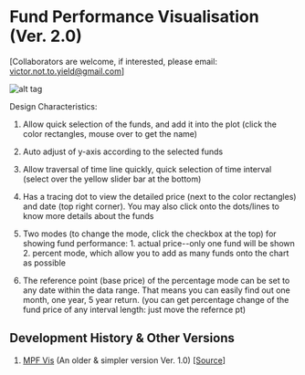 Fund Performance Visualisation (Ver. 2.0)
=======
[Collaborators are welcome, if interested, please email: victor.not.to.yield@gmail.com]

![alt tag](https://raw.github.com/ywng/fundvis/master/scr_shot.png)

Design Characteristics:

1. Allow quick selection of the funds, and add it into the plot (click the color rectangles, mouse over to get the name)

2. Auto adjust of y-axis according to the selected funds

3. Allow traversal of time line quickly, quick selection of time interval (select over the yellow slider bar at the bottom)

4. Has a tracing dot to view the detailed price (next to the color rectangles) and date (top right corner). You may also click onto the dots/lines to know more details about the funds

5. Two modes (to change the mode, click the checkbox at the top) for showing fund performance: 1. actual price--only one fund will be shown  2. percent mode, which allow you to add as many funds onto the chart as possible

6. The reference point (base price) of the percentage mode can be set to any date within the data range. That means you can easily find out one month, one year, 5 year return. (you can get percentage change of the fund price of any interval length: just move the refernce pt)


<h2>Development History & Other Versions</h2>
<ol>
<p>
<li><a href="http://ywng-d3apps.rhcloud.com/mpfvis/"> MPF Vis</a> (An older & simpler version Ver. 1.0) <a href="https://github.com/ywng/mpf_vis">[Source]</a></li>
</p>
</ol>
